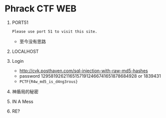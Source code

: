 # Phrack CTF WEB

1. PORT51
    ```
    Please use port 51 to visit this site.
    ```

    - 至今没有思路

2. LOCALHOST

3. Login
    - http://cvk.posthaven.com/sql-injection-with-raw-md5-hashes
    - password 129581926211651571912466741651878684928  or 1839431
    - `PCTF{R4w_md5_is_d4ng3rous}`

4. 神盾局的秘密

5. IN A Mess

6. RE?
